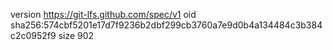 version https://git-lfs.github.com/spec/v1
oid sha256:574cbf5201e17d7f9236b2dbf299cb3760a7e9d0b4a134484c3b384c2c0952f9
size 902
